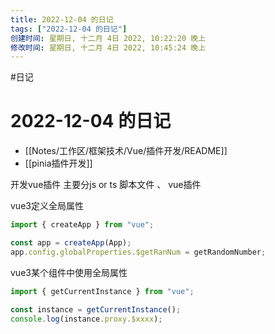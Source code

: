 ```yaml
---
title: 2022-12-04 的日记
tags: ["2022-12-04 的日记"]
创建时间: 星期日, 十二月 4日 2022, 10:22:20 晚上
修改时间: 星期日, 十二月 4日 2022, 10:45:24 晚上
---
```

#日记

# 2022-12-04 的日记

- [[Notes/工作区/框架技术/Vue/插件开发/README]]
- [[pinia插件开发]]

开发vue插件 主要分js or ts 脚本文件 、 vue插件

vue3定义全局属性

```ts
import { createApp } from "vue";

const app = createApp(App);
app.config.globalProperties.$getRanNum = getRandomNumber;
```

vue3某个组件中使用全局属性

```ts
import { getCurrentInstance } from "vue";

const instance = getCurrentInstance();
console.log(instance.proxy.$xxxx);
```

